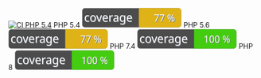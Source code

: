 [![CI PHP 5.4](https://github.com/flagship-io/flagship-php-sdk-dev/actions/workflows/CI_PHP_5_4.yml/badge.svg)](https://github.com/flagship-io/flagship-php-sdk-dev/actions/workflows/CI_PHP_5_4.yml)
PHP 5.4 ![Code Coverage Badge](./badge_php_5_4.svg)
PHP 5.6 ![ Code Coverage Badge](./badge_php_5_6.svg)
PHP 7.4 ![ Code Coverage Badge](./badge_php_7_4.svg)
PHP 8 ![ Code Coverage Badge](./badge_php_8.svg) 
